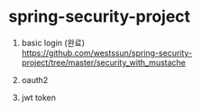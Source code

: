 # spring-security-project
1) basic login (완료)   
https://github.com/westssun/spring-security-project/tree/master/security_with_mustache

2) oauth2 

3) jwt token
